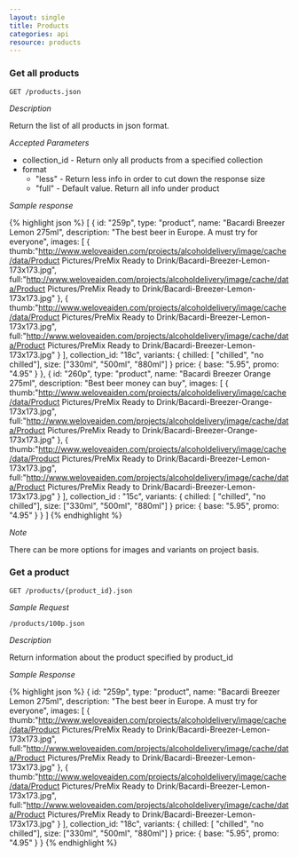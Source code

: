 ```yaml
---
layout: single
title: Products
categories: api
resource: products
---
```


### Get all products

	GET /products.json

*Description*	

Return the list of all products in json format. 

*Accepted Parameters*

* collection_id - Return only all products from a specified collection
* format 
	+ "less" - Return less info in order to cut down the response size
	+ "full" - Default value. Return all info under product

*Sample response*

{% highlight json %}
[
	{
		id: "259p",
		type: "product",
		name: "Bacardi Breezer Lemon 275ml",
		description: "The best beer in Europe. A must try for everyone",
		images:
			[
				{
					thumb:"http://www.weloveaiden.com/projects/alcoholdelivery/image/cache/data/Product Pictures/PreMix Ready to Drink/Bacardi-Breezer-Lemon-173x173.jpg",
					full:"http://www.weloveaiden.com/projects/alcoholdelivery/image/cache/data/Product Pictures/PreMix Ready to Drink/Bacardi-Breezer-Lemon-173x173.jpg"
				},
				{
					thumb:"http://www.weloveaiden.com/projects/alcoholdelivery/image/cache/data/Product Pictures/PreMix Ready to Drink/Bacardi-Breezer-Lemon-173x173.jpg",
					full:"http://www.weloveaiden.com/projects/alcoholdelivery/image/cache/data/Product Pictures/PreMix Ready to Drink/Bacardi-Breezer-Lemon-173x173.jpg"
				}
			],
		collection_id: "18c",
		variants: 
			{
				chilled: [ "chilled", "no chilled"],
				size: ["330ml", "500ml", "880ml"]
			}
		price:
			{
				base: "5.95",
				promo: "4.95"
			} 
	},
	{
		id: "260p",
		type: "product",
		name: "Bacardi Breezer Orange 275ml",
		description: "Best beer money can buy",
		images: 
			[
				{
					thumb:"http://www.weloveaiden.com/projects/alcoholdelivery/image/cache/data/Product Pictures/PreMix Ready to Drink/Bacardi-Breezer-Orange-173x173.jpg",
					full:"http://www.weloveaiden.com/projects/alcoholdelivery/image/cache/data/Product Pictures/PreMix Ready to Drink/Bacardi-Breezer-Orange-173x173.jpg"
				},
				{
					thumb:"http://www.weloveaiden.com/projects/alcoholdelivery/image/cache/data/Product Pictures/PreMix Ready to Drink/Bacardi-Breezer-Lemon-173x173.jpg",
					full:"http://www.weloveaiden.com/projects/alcoholdelivery/image/cache/data/Product Pictures/PreMix Ready to Drink/Bacardi-Breezer-Lemon-173x173.jpg"
				}
			],
		collection_id : "15c", 
		variants:
			{
				chilled: [ "chilled", "no chilled"],
				size: ["330ml", "500ml", "880ml"]
			}
		price:
			{
				base: "5.95",
				promo: "4.95"
			} 
	}
]
{% endhighlight %}

*Note*

There can be more options for images and variants on project basis.

### Get a product
	
	GET /products/{product_id}.json

*Sample Request*
	
	/products/100p.json

*Description*

Return information about the product specified by product_id

*Sample Response*

{% highlight json %}
{
	id: "259p",
	type: "product",
	name: "Bacardi Breezer Lemon 275ml",
	description: "The best beer in Europe. A must try for everyone",
	images:
		[
			{
				thumb:"http://www.weloveaiden.com/projects/alcoholdelivery/image/cache/data/Product Pictures/PreMix Ready to Drink/Bacardi-Breezer-Lemon-173x173.jpg",
				full:"http://www.weloveaiden.com/projects/alcoholdelivery/image/cache/data/Product Pictures/PreMix Ready to Drink/Bacardi-Breezer-Lemon-173x173.jpg"
			},
			{
				thumb:"http://www.weloveaiden.com/projects/alcoholdelivery/image/cache/data/Product Pictures/PreMix Ready to Drink/Bacardi-Breezer-Lemon-173x173.jpg",
				full:"http://www.weloveaiden.com/projects/alcoholdelivery/image/cache/data/Product Pictures/PreMix Ready to Drink/Bacardi-Breezer-Lemon-173x173.jpg"
			}
		],
	collection_id: "18c",
	variants: 
		{
			chilled: [ "chilled", "no chilled"],
			size: ["330ml", "500ml", "880ml"]
		}
	price:
		{
			base: "5.95",
			promo: "4.95"
		} 
}
{% endhighlight %}